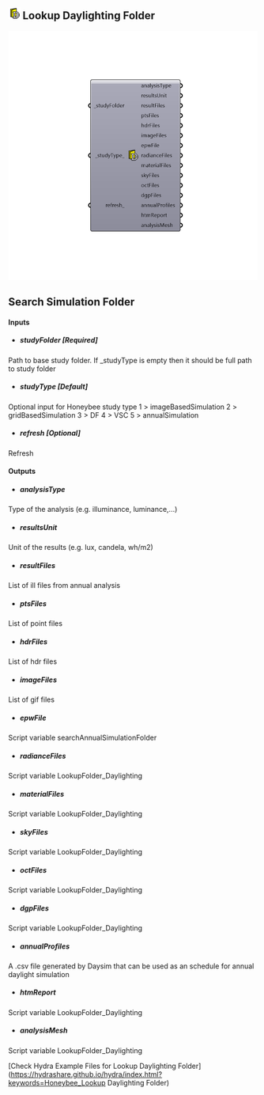 ## ![](../../images/icons/Lookup_Daylighting_Folder.png) Lookup Daylighting Folder

![](../../images/components/Lookup_Daylighting_Folder.png)

Search Simulation Folder
 -
 

#### Inputs
* ##### studyFolder [Required]
Path to base study folder. If _studyType is empty then it should be full path to study folder
* ##### studyType [Default]
Optional input for Honeybee study type
 1 > imageBasedSimulation
 2 > gridBasedSimulation
 3 > DF
 4 > VSC
 5 > annualSimulation
* ##### refresh [Optional]
Refresh

#### Outputs
* ##### analysisType
Type of the analysis (e.g. illuminance, luminance,...)
* ##### resultsUnit
Unit of the results (e.g. lux, candela, wh/m2)
* ##### resultFiles
List of ill files from annual analysis
* ##### ptsFiles
List of point files
* ##### hdrFiles
List of hdr files
* ##### imageFiles
List of gif files
* ##### epwFile
Script variable searchAnnualSimulationFolder
* ##### radianceFiles
Script variable LookupFolder_Daylighting
* ##### materialFiles
Script variable LookupFolder_Daylighting
* ##### skyFiles
Script variable LookupFolder_Daylighting
* ##### octFiles
Script variable LookupFolder_Daylighting
* ##### dgpFiles
Script variable LookupFolder_Daylighting
* ##### annualProfiles
A .csv file generated by Daysim that can be used as an schedule for annual daylight simulation
* ##### htmReport
Script variable LookupFolder_Daylighting
* ##### analysisMesh
Script variable LookupFolder_Daylighting


[Check Hydra Example Files for Lookup Daylighting Folder](https://hydrashare.github.io/hydra/index.html?keywords=Honeybee_Lookup Daylighting Folder)